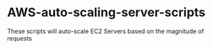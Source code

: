# AWS-auto-scaling-server-scripts

These scripts will auto-scale EC2 Servers based on the magnitude of requests
